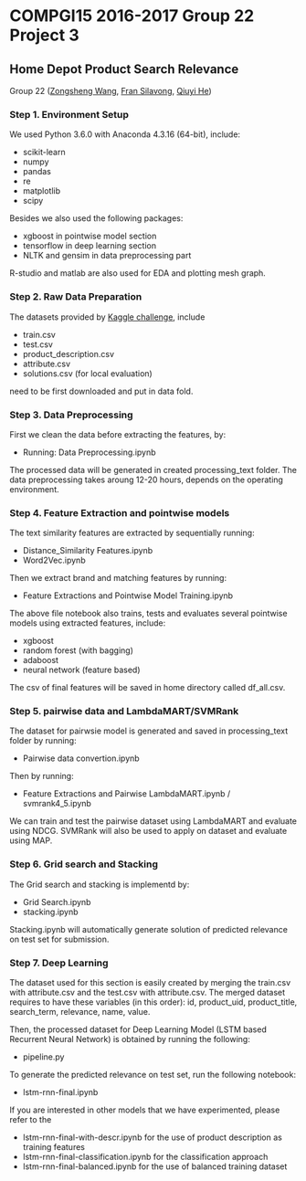 # COMPGI15 2016-2017 Group 22 Project 3
## Home Depot Product Search Relevance
Group 22 ([Zongsheng Wang](https://github.com/zcakzwa), [Fran Silavong](https://github.com/FranSilavong), [Qiuyi He](https://github.com/qh582))
### Step 1. Environment Setup

We used Python 3.6.0 with Anaconda 4.3.16 (64-bit), include:

* scikit-learn
* numpy 
* pandas 
* re
* matplotlib 
* scipy

Besides we also used the following packages:
* xgboost in pointwise model section
* tensorflow in deep learning section
* NLTK  and gensim in data preprocessing part

R-studio and matlab are also used for EDA and plotting mesh graph. 

### Step 2. Raw Data Preparation
The datasets provided by [Kaggle challenge](https://www.kaggle.com/c/home-depot-product-search-relevance/data), include
* train.csv
* test.csv
* product_description.csv
* attribute.csv
* solutions.csv (for local evaluation)

need to be first downloaded and put in data fold. 

### Step 3. Data Preprocessing
First we clean the data before extracting the features, by:
* Running: Data Preprocessing.ipynb

 The processed data will be generated in created processing_text folder. The data preprocessing takes aroung 12-20 hours, depends on the operating environment.

###  Step 4. Feature Extraction and pointwise models
The text similarity features are extracted by sequentially running:

* Distance_Similarity Features.ipynb
* Word2Vec.ipynb

Then we extract brand and matching features by running:

* Feature Extractions and Pointwise Model Training.ipynb

The above file notebook also trains, tests and evaluates several pointwise models using extracted features, include:

* xgboost
* random forest (with bagging)
* adaboost
* neural network (feature based)

The csv of final features will be saved in home directory called df_all.csv.

###  Step 5. pairwise data and LambdaMART/SVMRank
The dataset for pairwsie model is generated and saved in processing_text folder by running:

* Pairwise data convertion.ipynb

Then by running:

* Feature Extractions and Pairwise LambdaMART.ipynb / svmrank4_5.ipynb

We can train and test the pairwise dataset using LambdaMART and evaluate using NDCG. SVMRank will also be used to apply on dataset and evaluate using MAP.

###  Step 6. Grid search and Stacking
The Grid search and stacking is implementd by:

* Grid Search.ipynb 
* stacking.ipynb

Stacking.ipynb will automatically generate solution of predicted relevance on test set for submission.

### Step 7. Deep Learning 

The dataset used for this section is easily created by merging the train.csv with attribute.csv and the test.csv with attribute.csv. The merged dataset requires to have these variables (in this order): id, product_uid, product_title, search_term, relevance, name, value. 

Then, the processed dataset for Deep Learning Model (LSTM based Recurrent Neural Network) is obtained by running the following:
* pipeline.py

To generate the predicted relevance on test set, run the following notebook:
* lstm-rnn-final.ipynb

If you are interested in other models that we have experimented, please refer to the 
* lstm-rnn-final-with-descr.ipynb for the use of product description as training features
* lstm-rnn-final-classification.ipynb	for the classification approach
* lstm-rnn-final-balanced.ipynb for the use of balanced training dataset

